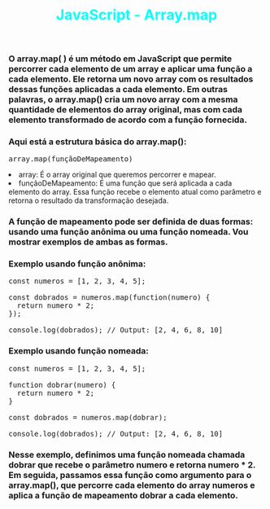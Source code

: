 # <div align="center" style="color:Cyan; font-weight:bold;"> JavaScript - Array.map</div>
<br/>

### O array.map( ) é um método em JavaScript que permite percorrer cada elemento de um array e aplicar uma função a cada elemento. Ele retorna um novo array com os resultados dessas funções aplicadas a cada elemento. Em outras palavras, o array.map() cria um novo array com a mesma quantidade de elementos do array original, mas com cada elemento transformado de acordo com a função fornecida.

### Aqui está a estrutura básica do array.map():
<pre>
array.map(funçãoDeMapeamento)
</pre>
<li>array: É o array original que queremos percorrer e mapear.</li>
<li>funçãoDeMapeamento: É uma função que será aplicada a cada elemento do array. Essa função recebe o elemento atual como parâmetro e retorna o resultado da transformação desejada.</li>

### A função de mapeamento pode ser definida de duas formas: usando uma função anônima ou uma função nomeada. Vou mostrar exemplos de ambas as formas.

### Exemplo usando função anônima:
<pre>
const numeros = [1, 2, 3, 4, 5];

const dobrados = numeros.map(function(numero) {
  return numero * 2;
});

console.log(dobrados); // Output: [2, 4, 6, 8, 10]
</pre>
### Exemplo usando função nomeada:
<pre>
const numeros = [1, 2, 3, 4, 5];

function dobrar(numero) {
  return numero * 2;
}

const dobrados = numeros.map(dobrar);

console.log(dobrados); // Output: [2, 4, 6, 8, 10]
</pre>
### Nesse exemplo, definimos uma função nomeada chamada dobrar que recebe o parâmetro numero e retorna numero * 2. Em seguida, passamos essa função como argumento para o array.map(), que percorre cada elemento do array numeros e aplica a função de mapeamento dobrar a cada elemento.


